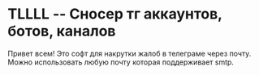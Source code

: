 <h1>TLLLL -- Сносер тг аккаунтов, ботов, каналов</h1>
Привет всем! 
Это софт для накрутки жалоб в телеграме через почту. Можно использовать любую почту которая поддерживает smtp.
